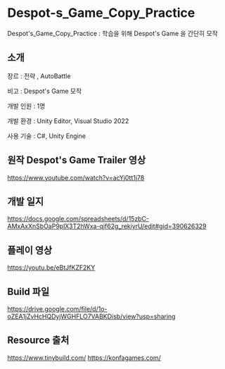 # Despot-s_Game_Copy_Practice
Despot's_Game_Copy_Practice : 학습을 위해 Despot's Game 을 간단히 모작

## 소개
장르 : 전략 , AutoBattle

비고 : Despot's Game 모작

개발 인원 : 1명

개발 환경 : Unity Editor, Visual Studio 2022

사용 기술 : C#, Unity Engine


## 원작 Despot's Game Trailer 영상
https://www.youtube.com/watch?v=acYj0tt1j78

## 개발 일지
https://docs.google.com/spreadsheets/d/15zbC-AMxAxXnSbOaP9plX3T2hWxa-qjf62g_rekiyrU/edit#gid=390626329

## 플레이 영상
https://youtu.be/eBtJfKZF2KY

## Build 파일
https://drive.google.com/file/d/1o-oZEA1jZvHcHQDyjWGHFLO7VABKDisb/view?usp=sharing

## Resource 출처
https://www.tinybuild.com/
https://konfagames.com/
